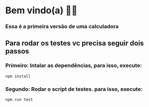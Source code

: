 # Bem vindo(a) 👨‍💻

### Essa é a primeira versão de uma calculadora

## Para rodar os testes vc precisa seguir dois passos

### Primeiro: Intalar as dependências, para isso, execute:

```shell
npm install
```

### Segundo: Rodar o script de testes. para isso, execute:

```shell
npm run test
```
